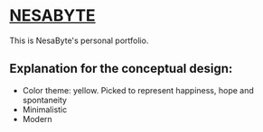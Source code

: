 # [NESABYTE](https://nesabyte.github.io/)
This is NesaByte's personal portfolio.

## Explanation for the conceptual design:
- Color theme: yellow. Picked to represent happiness, hope and spontaneity
- Minimalistic
- Modern
